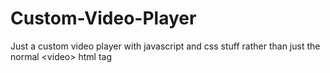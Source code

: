 # Custom-Video-Player
Just a custom video player with javascript and css stuff rather than just the normal &lt;video>  html tag
